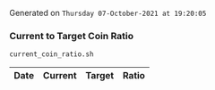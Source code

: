 Generated on `Thursday 07-October-2021 at 19:20:05`

### Current to Target Coin Ratio
`current_coin_ratio.sh`

Date|Current|Target|Ratio
---|---|---|---
